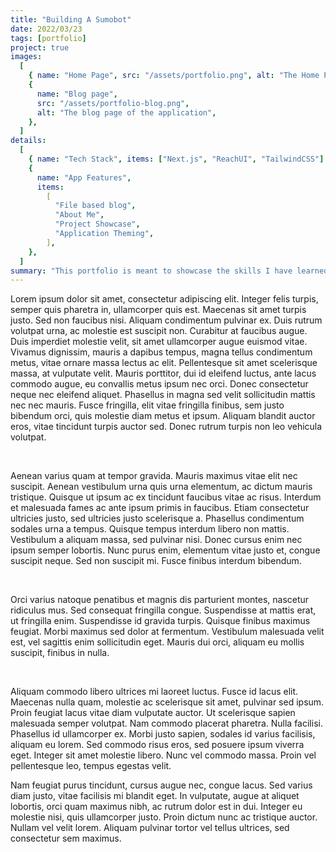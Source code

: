 ```yaml
---
title: "Building A Sumobot"
date: 2022/03/23
tags: [portfolio]
project: true
images:
  [
    { name: "Home Page", src: "/assets/portfolio.png", alt: "The Home Page" },
    {
      name: "Blog page",
      src: "/assets/portfolio-blog.png",
      alt: "The blog page of the application",
    },
  ]
details:
  [
    { name: "Tech Stack", items: ["Next.js", "ReachUI", "TailwindCSS"] },
    {
      name: "App Features",
      items:
        [
          "File based blog",
          "About Me",
          "Project Showcase",
          "Application Theming",
        ],
    },
  ]
summary: "This portfolio is meant to showcase the skills I have learned over the years. This should go into much more detail about what this project is. This portfolio is meant to showcase the skills I have learned over the years. This should go into much more detail about what this project is. This portfolio is meant to showcase the skills I have learned over the years. This should go into much This should go into much This should go into much This should go into much more detail about what this project is. This portfolio is meant to showcase the skills I have learned over the years. This should go into much This should go into much This should go into much"
---
```

Lorem ipsum dolor sit amet, consectetur adipiscing elit. Integer felis turpis, semper quis pharetra in, ullamcorper quis est. Maecenas sit amet turpis justo. Sed non faucibus nisi. Aliquam condimentum pulvinar ex. Duis rutrum volutpat urna, ac molestie est suscipit non. Curabitur at faucibus augue. Duis imperdiet molestie velit, sit amet ullamcorper augue euismod vitae. Vivamus dignissim, mauris a dapibus tempus, magna tellus condimentum metus, vitae ornare massa lectus ac elit. Pellentesque sit amet scelerisque massa, at vulputate velit. Mauris porttitor, dui id eleifend luctus, ante lacus commodo augue, eu convallis metus ipsum nec orci. Donec consectetur neque nec eleifend aliquet. Phasellus in magna sed velit sollicitudin mattis nec nec mauris. Fusce fringilla, elit vitae fringilla finibus, sem justo bibendum orci, quis molestie diam metus et ipsum. Aliquam blandit auctor eros, vitae tincidunt turpis auctor sed. Donec rutrum turpis non leo vehicula volutpat.

&nbsp;<br>

Aenean varius quam at tempor gravida. Mauris maximus vitae elit nec suscipit. Aenean vestibulum urna quis urna elementum, ac dictum mauris tristique. Quisque ut ipsum ac ex tincidunt faucibus vitae ac risus. Interdum et malesuada fames ac ante ipsum primis in faucibus. Etiam consectetur ultricies justo, sed ultricies justo scelerisque a. Phasellus condimentum sodales urna a tempus. Quisque tempus interdum libero non mattis. Vestibulum a aliquam massa, sed pulvinar nisi. Donec cursus enim nec ipsum semper lobortis. Nunc purus enim, elementum vitae justo et, congue suscipit neque. Sed non suscipit mi. Fusce finibus interdum bibendum.

&nbsp;<br>

Orci varius natoque penatibus et magnis dis parturient montes, nascetur ridiculus mus. Sed consequat fringilla congue. Suspendisse at mattis erat, ut fringilla enim. Suspendisse id gravida turpis. Quisque finibus maximus feugiat. Morbi maximus sed dolor at fermentum. Vestibulum malesuada velit est, vel sagittis enim sollicitudin eget. Mauris dui orci, aliquam eu mollis suscipit, finibus in nulla.

&nbsp;<br>

Aliquam commodo libero ultrices mi laoreet luctus. Fusce id lacus elit. Maecenas nulla quam, molestie ac scelerisque sit amet, pulvinar sed ipsum. Proin feugiat lacus vitae diam vulputate auctor. Ut scelerisque sapien malesuada semper volutpat. Nam commodo placerat pharetra. Nulla facilisi. Phasellus id ullamcorper ex. Morbi justo sapien, sodales id varius facilisis, aliquam eu lorem. Sed commodo risus eros, sed posuere ipsum viverra eget. Integer sit amet molestie libero. Nunc vel commodo massa. Proin vel pellentesque leo, tempus egestas velit.

Nam feugiat purus tincidunt, cursus augue nec, congue lacus. Sed varius diam justo, vitae facilisis mi blandit eget. In vulputate, augue at aliquet lobortis, orci quam maximus nibh, ac rutrum dolor est in dui. Integer eu molestie nisi, quis ullamcorper justo. Proin dictum nunc ac tristique auctor. Nullam vel velit lorem. Aliquam pulvinar tortor vel tellus ultrices, sed consectetur sem maximus.
